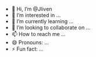 - 👋 Hi, I’m @Jliven
- 👀 I’m interested in ...
- 🌱 I’m currently learning ...
- 💞️ I’m looking to collaborate on ...
- 📫 How to reach me ...
- 😄 Pronouns: ...
- ⚡ Fun fact: ...

<!---
Jliven/Jliven is a ✨ special ✨ repository because its `README.md` (this file) appears on your GitHub profile.
You can click the Preview link to take a look at your changes.
--->
